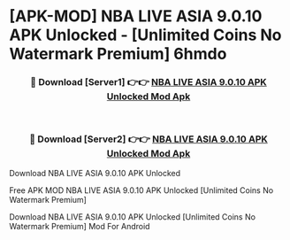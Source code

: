 # [APK-MOD] NBA LIVE ASIA 9.0.10 APK Unlocked - [Unlimited Coins No Watermark Premium] 6hmdo



<div align="center">
<h3>🔴 Download [Server1] 👉👉 <a href="https://momento.my/?title=NBA_LIVE_ASIA_9.0.10_APK_Unlocked">NBA LIVE ASIA 9.0.10 APK Unlocked Mod Apk</a></h3><br>

<h3>🔴 Download [Server2] 👉👉 <a href="https://momento.my/?title=NBA_LIVE_ASIA_9.0.10_APK_Unlocked">NBA LIVE ASIA 9.0.10 APK Unlocked Mod Apk</a></h3>
</div>



Download NBA LIVE ASIA 9.0.10 APK Unlocked 

Free APK MOD NBA LIVE ASIA 9.0.10 APK Unlocked [Unlimited Coins No Watermark Premium]

Download NBA LIVE ASIA 9.0.10 APK Unlocked [Unlimited Coins No Watermark Premium] Mod For Android
